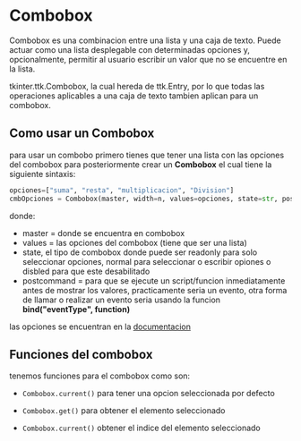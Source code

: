 # Combobox

Combobox es una combinacion entre una lista y una caja de texto. Puede actuar como una lista desplegable con determinadas opciones y, opcionalmente, permitir al usuario escribir un valor que no se encuentre en la lista.

tkinter.ttk.Combobox, la cual hereda de ttk.Entry, por lo que todas las operaciones aplicables a una caja de texto tambien aplican para un combobox.

## Como usar un Combobox

para usar un combobo primero tienes que tener una lista con las opciones del combobox para posteriormente crear un **Combobox** el cual tiene la siguiente sintaxis:

```python
opciones=["suma", "resta", "multiplicacion", "Division"]
cmbOpciones = Combobox(master, width=n, values=opciones, state=str, postcommand = function)
```

donde:
* master = donde se encuentra en combobox
* values = las opciones del combobox (tiene que ser una lista)
* state, el tipo de combobox donde puede ser readonly para solo seleccionar opciones, normal para seleccionar o escribir opiones o disbled para que este desabilitado
* postcommand = para que se ejecute un script/funcion inmediatamente antes de mostrar los valores, practicamente seria un evento, otra forma de llamar o realizar un evento seria usando la funcion  **bind("eventType", function)**

las opciones se encuentran en la [documentacion](https://docs.python.org/3/library/tkinter.ttk.html#tkinter.ttk.Combobox)

## Funciones del combobox

tenemos funciones para el combobox como son:

* ```Combobox.current()``` para tener una opcion seleccionada por defecto

* ```Combobox.get()``` para obtener el elemento seleccionado

* ```Combobox.current()``` obtener el indice del elemento seleccionado